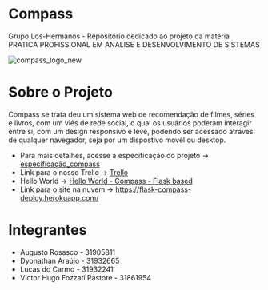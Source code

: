 # Compass
Grupo Los-Hermanos - Repositório dedicado ao projeto da matéria PRATICA PROFISSIONAL EM ANALISE E DESENVOLVIMENTO DE SISTEMAS 

![compass_logo_new](https://user-images.githubusercontent.com/52939868/116793762-1abc4480-aa9f-11eb-9058-364e8abb104f.png)


# Sobre o Projeto
Compass se trata deu um sistema web de recomendação de filmes, séries e livros, com um viés de rede social, o qual os 
usuários poderam interagir entre si, com um design responsivo e leve, podendo ser acessado através de qualquer navegador, seja por um dispostivo movél ou desktop. 

- Para mais detalhes, acesse a especificação do projeto -> [especificação_compass](https://github.com/dyolnegao/los-hermanos/blob/main/especificacao_compass.md)
- Link para o nosso Trello -> [Trello](https://trello.com/b/1RqylFYk/compass-sistema-web-los-hermanos)
- Hello World -> [Hello World - Compass - Flask based](https://agile-refuge-63480.herokuapp.com/)
- Link para o site na nuvem -> https://flask-compass-deploy.herokuapp.com/

# Integrantes 

- Augusto Rosasco - 31905811 
- Dyonathan Araújo - 31932665
- Lucas do Carmo - 31932241
- Victor Hugo Fozzati Pastore - 31861954

